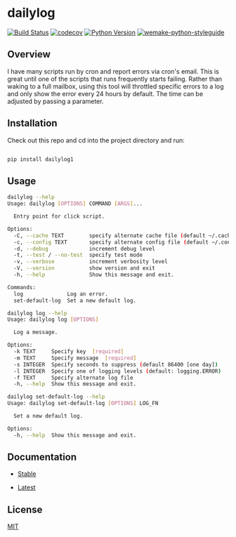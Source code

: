 # dailylog

[![Build Status](https://github.com/wtfo-guru/dailylog/workflows/Dailyloglinux/badge.svg?branch=main&event=push)](https://github.com/wtfo-guru/dailylog/actions?query=workflow%3ADailyloglinux)
[![codecov](https://codecov.io/gh/wtfo-guru/dailylog/branch/main/graph/badge.svg)](https://codecov.io/gh/wtfo-guru/dailylog)
[![Python Version](https://img.shields.io/pypi/pyversions/dailylog.svg)](https://pypi.org/project/dailylog/)
[![wemake-python-styleguide](https://img.shields.io/badge/style-wemake-000000.svg)](https://github.com/wemake-services/wemake-python-styleguide)

## Overview

I have many scripts run by cron and report errors via cron's email. This is great until
one of the scripts that runs frequently starts failing. Rather than waking to a full
mailbox, using this tool will throttled specific errors to a log and only show the error
every 24 hours by default. The time can be adjusted by passing a parameter.

## Installation

Check out this repo and cd into the project directory and run:

```bash

pip install dailylog1

```

## Usage

```bash
dailylog --help
Usage: dailylog [OPTIONS] COMMAND [ARGS]...

  Entry point for click script.

Options:
  -C, --cache TEXT        specify alternate cache file (default ~/.cache/dailylog.json)
  -c, --config TEXT       specify alternate config file (default ~/.config/dailylog.yaml)
  -d, --debug             increment debug level
  -t, --test / --no-test  specify test mode
  -v, --verbose           increment verbosity level
  -V, --version           show version and exit
  -h, --help              Show this message and exit.

Commands:
  log              Log an error.
  set-default-log  Set a new default log.
```

```bash
dailylog log --help
Usage: dailylog log [OPTIONS]

  Log a message.

Options:
  -k TEXT     Specify key  [required]
  -m TEXT     Specify message  [required]
  -s INTEGER  Specify seconds to suppress (default 86400 [one day])
  -l INTEGER  Specify one of logging levels (default: logging.ERROR)
  -f TEXT     Specify alternate log file
  -h, --help  Show this message and exit.
```

```bash
dailylog set-default-log --help
Usage: dailylog set-default-log [OPTIONS] LOG_FN

  Set a new default log.

Options:
  -h, --help  Show this message and exit.
```

## Documentation

- [Stable](https://dailylog1.readthedocs.io/en/stable)

- [Latest](https://dailylog1.readthedocs.io/en/latest)

## License

[MIT](https://github.com/wtfo-guru/dailylog/blob/main/LICENSE)
